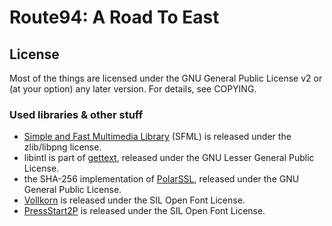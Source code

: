 Route94: A Road To East
=======

## License
Most of the things are licensed under the GNU General Public License v2 or (at your option) any later version.
For details, see COPYING.

### Used libraries & other stuff
 * [Simple and Fast Multimedia Library](http://www.sfml-dev.org/) (SFML) is released under the zlib/libpng license.
 * libintl is part of [gettext](https://www.gnu.org/software/gettext/), released under the GNU Lesser General Public License.
 * the SHA-256 implementation of [PolarSSL](https://polarssl.org/), released under the GNU General Public License.
 * [Vollkorn](http://friedrichalthausen.de/?page_id=411) is released under the SIL Open Font License.
 * [PressStart2P](http://www.zone38.net/font/) is released under the SIL Open Font License.
